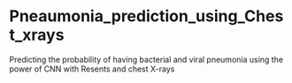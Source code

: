 # Pneaumonia_prediction_using_Chest_xrays
Predicting the probability of having bacterial and viral pneumonia using the power of CNN with Resents and chest X-rays
